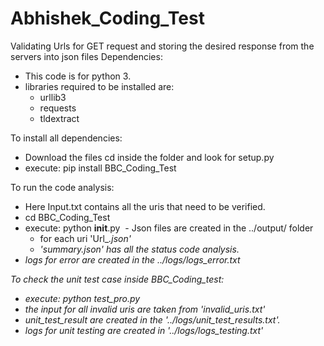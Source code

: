 # Abhishek_Coding_Test
Validating Urls for GET request and storing the desired response from the servers into json files
Dependencies:
  - This code is for python 3.
  - libraries required to be installed are:
    - urllib3
    - requests
    - tldextract
    
To install all dependencies:
  - Download the files cd inside the folder and look for setup.py
  - execute: pip install BBC_Coding_Test
  
To run the code analysis:
  - Here Input.txt contains all the uris that need to be verified.
  - cd BBC_Coding_Test
  - execute: python __init__.py
  - Json files are created in the ../output/ folder
      - for each uri 'Url_<i>.json' 
      - 'summary.json' has all the status code analysis.
  - logs for error are created in the ../logs/logs_error.txt
  

To check the unit test case inside BBC_Coding_test:
  - execute: python test_pro.py
  - the input for all invalid uris are taken from 'invalid_uris.txt'
  - unit_test_result are created in the '../logs/unit_test_results.txt'.
  - logs for unit testing are created in '../logs/logs_testing.txt'
